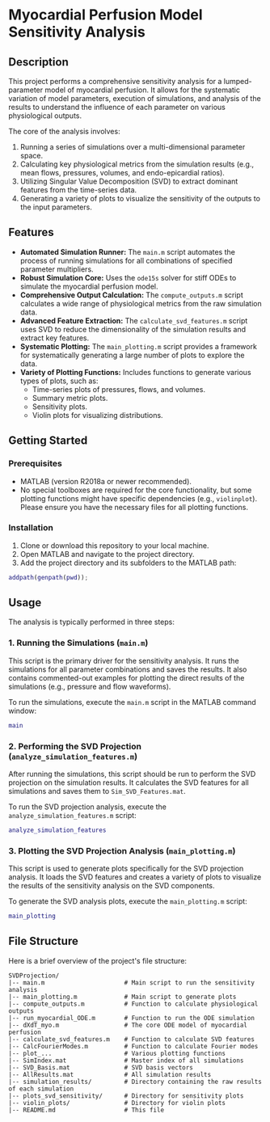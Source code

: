 # Myocardial Perfusion Model Sensitivity Analysis

## Description

This project performs a comprehensive sensitivity analysis for a lumped-parameter model of myocardial perfusion. It allows for the systematic variation of model parameters, execution of simulations, and analysis of the results to understand the influence of each parameter on various physiological outputs.

The core of the analysis involves:
1.  Running a series of simulations over a multi-dimensional parameter space.
2.  Calculating key physiological metrics from the simulation results (e.g., mean flows, pressures, volumes, and endo-epicardial ratios).
3.  Utilizing Singular Value Decomposition (SVD) to extract dominant features from the time-series data.
4.  Generating a variety of plots to visualize the sensitivity of the outputs to the input parameters.

## Features

-   **Automated Simulation Runner:** The `main.m` script automates the process of running simulations for all combinations of specified parameter multipliers.
-   **Robust Simulation Core:** Uses the `ode15s` solver for stiff ODEs to simulate the myocardial perfusion model.
-   **Comprehensive Output Calculation:** The `compute_outputs.m` script calculates a wide range of physiological metrics from the raw simulation data.
-   **Advanced Feature Extraction:** The `calculate_svd_features.m` script uses SVD to reduce the dimensionality of the simulation results and extract key features.
-   **Systematic Plotting:** The `main_plotting.m` script provides a framework for systematically generating a large number of plots to explore the data.
-   **Variety of Plotting Functions:** Includes functions to generate various types of plots, such as:
    -   Time-series plots of pressures, flows, and volumes.
    -   Summary metric plots.
    -   Sensitivity plots.
    -   Violin plots for visualizing distributions.

## Getting Started

### Prerequisites

-   MATLAB (version R2018a or newer recommended).
-   No special toolboxes are required for the core functionality, but some plotting functions might have specific dependencies (e.g., `violinplot`). Please ensure you have the necessary files for all plotting functions.

### Installation

1.  Clone or download this repository to your local machine.
2.  Open MATLAB and navigate to the project directory.
3.  Add the project directory and its subfolders to the MATLAB path:

```matlab
addpath(genpath(pwd));
```

## Usage

The analysis is typically performed in three steps:

### 1. Running the Simulations (`main.m`)

This script is the primary driver for the sensitivity analysis. It runs the simulations for all parameter combinations and saves the results. It also contains commented-out examples for plotting the direct results of the simulations (e.g., pressure and flow waveforms).

To run the simulations, execute the `main.m` script in the MATLAB command window:

```matlab
main
```

### 2. Performing the SVD Projection (`analyze_simulation_features.m`)

After running the simulations, this script should be run to perform the SVD projection on the simulation results. It calculates the SVD features for all simulations and saves them to `Sim_SVD_Features.mat`.

To run the SVD projection analysis, execute the `analyze_simulation_features.m` script:

```matlab
analyze_simulation_features
```

### 3. Plotting the SVD Projection Analysis (`main_plotting.m`)

This script is used to generate plots specifically for the SVD projection analysis. It loads the SVD features and creates a variety of plots to visualize the results of the sensitivity analysis on the SVD components.

To generate the SVD analysis plots, execute the `main_plotting.m` script:

```matlab
main_plotting
```

## File Structure

Here is a brief overview of the project's file structure:

```
SVDProjection/
|-- main.m                      # Main script to run the sensitivity analysis
|-- main_plotting.m             # Main script to generate plots
|-- compute_outputs.m           # Function to calculate physiological outputs
|-- run_myocardial_ODE.m        # Function to run the ODE simulation
|-- dXdT_myo.m                  # The core ODE model of myocardial perfusion
|-- calculate_svd_features.m    # Function to calculate SVD features
|-- CalcFourierModes.m          # Function to calculate Fourier modes
|-- plot_...                    # Various plotting functions
|-- SimIndex.mat                # Master index of all simulations
|-- SVD_Basis.mat               # SVD basis vectors
|-- AllResults.mat              # All simulation results
|-- simulation_results/         # Directory containing the raw results of each simulation
|-- plots_svd_sensitivity/      # Directory for sensitivity plots
|-- violin_plots/               # Directory for violin plots
|-- README.md                   # This file
```


